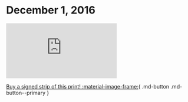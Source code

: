 # December 1, 2016

![](https://www.achewood.com/comic.php?date=12012016)

[Buy a signed strip of this print! :material-image-frame:](https://achewood-holiday-pop-up.myshopify.com/products/strip#12012016){ .md-button .md-button--primary }
